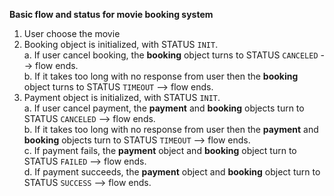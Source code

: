 **Basic flow and status for movie booking system**

1. User choose the movie
2. Booking object is initialized, with STATUS `INIT`.</br> 
   a. If user cancel booking, the **booking** object turns to STATUS `CANCELED` --> flow ends. </br>
   b. If it takes too long with no response from user then the **booking** object turns to STATUS `TIMEOUT` --> flow ends.
3. Payment object is initialized, with STATUS `INIT`.</br> 
   a. If user cancel payment, the **payment** and **booking** objects turn to STATUS `CANCELED` --> flow ends. </br>
   b. If it takes too long with no response from user then the **payment** and **booking** objects turn to STATUS `TIMEOUT` --> flow ends. <br>
   c. If payment fails, the **payment** object and **booking** object turn to STATUS `FAILED` --> flow ends. <br>
   d. If payment succeeds, the **payment** object and **booking** object turn to STATUS `SUCCESS` --> flow ends.
